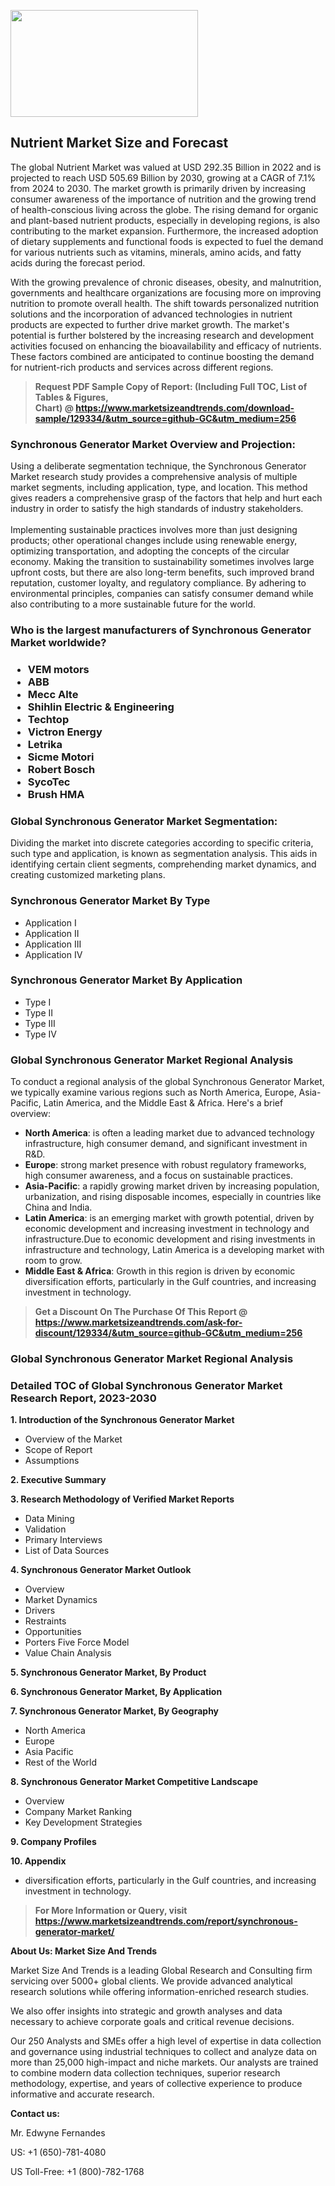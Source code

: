 <p><img class="alignnone size-medium wp-image-20088" src="https://ffe5etoiles.com/wp-content/uploads/2024/12/MST1-300x171.png" alt="" width="300" height="171" /></p><h2>Nutrient Market Size and Forecast</h2><p>The global Nutrient Market was valued at USD 292.35 Billion in 2022 and is projected to reach USD 505.69 Billion by 2030, growing at a CAGR of 7.1% from 2024 to 2030. The market growth is primarily driven by increasing consumer awareness of the importance of nutrition and the growing trend of health-conscious living across the globe. The rising demand for organic and plant-based nutrient products, especially in developing regions, is also contributing to the market expansion. Furthermore, the increased adoption of dietary supplements and functional foods is expected to fuel the demand for various nutrients such as vitamins, minerals, amino acids, and fatty acids during the forecast period.</p><p>With the growing prevalence of chronic diseases, obesity, and malnutrition, governments and healthcare organizations are focusing more on improving nutrition to promote overall health. The shift towards personalized nutrition solutions and the incorporation of advanced technologies in nutrient products are expected to further drive market growth. The market's potential is further bolstered by the increasing research and development activities focused on enhancing the bioavailability and efficacy of nutrients. These factors combined are anticipated to continue boosting the demand for nutrient-rich products and services across different regions.</p></p><blockquote id="" class=""><strong>Request PDF Sample Copy of Report: (Including Full TOC, List of Tables &amp; Figures, Chart)&nbsp;@&nbsp;<strong><a href="https://www.marketsizeandtrends.com/download-sample/129334/&utm_source=github-GC&utm_medium=256" target="_blank">https://www.marketsizeandtrends.com/download-sample/129334/&utm_source=github-GC&utm_medium=256</a></strong></strong></blockquote><h3 id="" class="">Synchronous Generator Market&nbsp;Overview and Projection:</h3><p id="" class="">Using a deliberate segmentation technique, the Synchronous Generator Market research study provides a comprehensive analysis of multiple market segments, including application, type, and location. This method gives readers a comprehensive grasp of the factors that help and hurt each industry in order to satisfy the high standards of industry stakeholders. <br /> <br />Implementing sustainable practices involves more than just designing products; other operational changes include using renewable energy, optimizing transportation, and adopting the concepts of the circular economy. Making the transition to sustainability sometimes involves large upfront costs, but there are also long-term benefits, such improved brand reputation, customer loyalty, and regulatory compliance. By adhering to environmental principles, companies can satisfy consumer demand while also contributing to a more sustainable future for the world.</p><h3 id="" class="">Who is the largest manufacturers of&nbsp;Synchronous Generator Market worldwide?</h3><h3 class=""><p><ul><li>VEM motors </li><li> ABB </li><li> Mecc Alte </li><li> Shihlin Electric & Engineering </li><li> Techtop </li><li> Victron Energy </li><li> Letrika </li><li> Sicme Motori </li><li> Robert Bosch </li><li> SycoTec </li><li> Brush HMA</li></ul></p></h3><h3 id="" class="">Global&nbsp;Synchronous Generator Market Segmentation:</h3><p id="" class="">Dividing the market into discrete categories according to specific criteria, such type and application, is known as segmentation analysis. This aids in identifying certain client segments, comprehending market dynamics, and creating customized marketing plans.</p><h3 id="" class="">Synchronous Generator Market&nbsp;By Type</h3><p><p><ul><li>Application I </li><li> Application II </li><li> Application III </li><li> Application IV</p></li></ul></p></p><h3 id="" class="">Synchronous Generator Market&nbsp;By Application</h3><p class=""><p><ul><li>Type I </li><li> Type II </li><li> Type III </li><li> Type IV</li></ul></p></p><h3 id="" class="">Global Synchronous Generator Market Regional Analysis</h3><p id="" class="">To conduct a regional analysis of the global Synchronous Generator Market, we typically examine various regions such as North America, Europe, Asia-Pacific, Latin America, and the Middle East &amp; Africa. Here's a brief overview:</p><ul><li><strong>North America</strong>: is often a leading market due to advanced technology infrastructure, high consumer demand, and significant investment in R&amp;D.</li><li><strong>Europe</strong>: strong market presence with robust regulatory frameworks, high consumer awareness, and a focus on sustainable practices.</li><li><strong>Asia-Pacific</strong>: a rapidly growing market driven by increasing population, urbanization, and rising disposable incomes, especially in countries like China and India.</li><li><strong>Latin America</strong>: is an emerging market with growth potential, driven by economic development and increasing investment in technology and infrastructure.Due to economic development and rising investments in infrastructure and technology, Latin America is a developing market with room to grow.</li><li><strong>Middle East &amp; Africa</strong>: Growth in this region is driven by economic diversification efforts, particularly in the Gulf countries, and increasing investment in technology.</li></ul><blockquote id="" class=""><strong>Get a Discount On The Purchase Of This Report @ <strong><a href="https://www.marketsizeandtrends.com/ask-for-discount/129334/&utm_source=github-GC&utm_medium=256" target="_blank">https://www.marketsizeandtrends.com/ask-for-discount/129334/&utm_source=github-GC&utm_medium=256</a></strong></strong></blockquote><h3 id="" class="">Global Synchronous Generator Market Regional Analysis</h3><h3 id="" class="">Detailed TOC of Global Synchronous Generator Market Research Report, 2023-2030</h3><p id="" class=""><strong>1. Introduction of the Synchronous Generator Market</strong></p><ul><li>Overview of the Market</li><li>Scope of Report</li><li>Assumptions</li></ul><p id="" class=""><strong>2. Executive Summary</strong></p><p id="" class=""><strong>3. Research Methodology of Verified Market Reports</strong></p><ul><li>Data Mining</li><li>Validation</li><li>Primary Interviews</li><li>List of Data Sources</li></ul><p id="" class=""><strong>4. Synchronous Generator Market Outlook</strong></p><ul><li>Overview</li><li>Market Dynamics</li><li>Drivers</li><li>Restraints</li><li>Opportunities</li><li>Porters Five Force Model</li><li>Value Chain Analysis</li></ul><p id="" class=""><strong>5. Synchronous Generator Market, By Product</strong></p><p id="" class=""><strong>6. Synchronous Generator Market, By Application</strong></p><p id="" class=""><strong>7. Synchronous Generator Market, By Geography</strong></p><ul><li>North America</li><li>Europe</li><li>Asia Pacific</li><li>Rest of the World</li></ul><p id="" class=""><strong>8. Synchronous Generator Market Competitive Landscape</strong></p><ul><li>Overview</li><li>Company Market Ranking</li><li>Key Development Strategies</li></ul><p id="" class=""><strong>9. Company Profiles</strong></p><p id="" class=""><strong>10. Appendix</strong></p><ul><li>diversification efforts, particularly in the Gulf countries, and increasing investment in technology.</li></ul><blockquote id="" class=""><strong>For More Information or Query, visit <strong><strong><a href="https://www.marketsizeandtrends.com/report/synchronous-generator-market/" target="_blank">https://www.marketsizeandtrends.com/report/synchronous-generator-market/</a></strong></strong></strong></blockquote><p id="" class=""><strong>About Us: Market Size And Trends</strong></p><p id="" class="">Market Size And Trends is a leading Global Research and Consulting firm servicing over 5000+ global clients. We provide advanced analytical research solutions while offering information-enriched research studies.</p><p id="" class="">We also offer insights into strategic and growth analyses and data necessary to achieve corporate goals and critical revenue decisions.</p><p id="" class="">Our 250 Analysts and SMEs offer a high level of expertise in data collection and governance using industrial techniques to collect and analyze data on more than 25,000 high-impact and niche markets. Our analysts are trained to combine modern data collection techniques, superior research methodology, expertise, and years of collective experience to produce informative and accurate research.</p><p id="" class=""><strong>Contact us:</strong></p><p id="" class="">Mr. Edwyne Fernandes</p><p id="" class="">US: +1 (650)-781-4080</p><p id="" class="">US Toll-Free: +1 (800)-782-1768</p>

